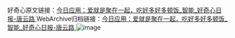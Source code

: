 好奇心原文链接：[今日应用：爱就是聚在一起，吃好多好多顿饭_智能_好奇心日报-唐云路 ](https://www.qdaily.com/articles/5456.html)
WebArchive归档链接：[今日应用：爱就是聚在一起，吃好多好多顿饭_智能_好奇心日报-唐云路 ](http://web.archive.org/web/20190623164818/https://www.qdaily.com/articles/5456.html)
![image](http://ww3.sinaimg.cn/large/007d5XDply1g3wh5toe7gj30u03047wh)